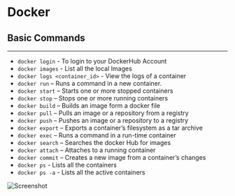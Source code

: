 # Docker


## Basic Commands
*** 

- `docker login` - To login to your DockerHub Account
- `docker images` - List all the local Images
- `docker logs <container_id>` - View the logs of a container
- `docker run` – Runs a command in a new container.
- `docker start` – Starts one or more stopped containers
- `docker stop` – Stops one or more running containers
- `docker build` – Builds an image form a docker file
- `docker pull` – Pulls an image or a repository from a registry
- `docker push` – Pushes an image or a repository to a registry
- `docker export` – Exports a container’s filesystem as a tar archive
- `docker exec` – Runs a command in a run-time container
- `docker search` – Searches the docker Hub for images
- `docker attach` – Attaches to a running container
- `docker commit` – Creates a new image from a container’s changes
- `docker ps` - Lists all the containers
- `docker ps -a` - Lists all the active containers


![Screenshot](assets/images/screenshot.png)
